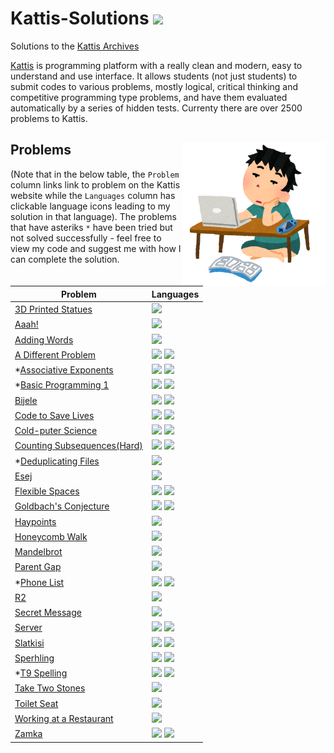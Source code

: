# Kattis-Solutions <img src="https://ia804606.us.archive.org/23/items/medium_202201/medium.png" width="36px"/>

Solutions to the <a href="https://open.kattis.com/">Kattis Archives</a>

[Kattis](https://open.kattis.com/) is programming platform with a really clean and modern, easy to understand and use interface. It allows students (not just students) to submit codes to various problems, mostly logical, critical thinking and competitive programming type problems, and have them evaluated automatically by a series of hidden tests. Currenty there are over 2500 problems to Kattis. 

## Problems <img src="problem-coding.png" align="right" width="230"/>

(Note that in the below table, the `Problem` column links link to problem on the Kattis website while the `Languages` column has clickable language icons leading to my solution in that language). The problems that have asteriks `*` have been tried but not solved successfully - feel free to view my code and suggest me with how I can complete the solution.

| Problem | Languages |
| - | - |
| [3D Printed Statues](https://open.kattis.com/problems/3dprinter) | <a href="src/3d-printed-statues.cpp"><img src="https://cdn.jsdelivr.net/npm/programming-languages-logos@0.0.3/src/cpp/cpp.svg" width="18px" /></a> |
| [Aaah!](https://open.kattis.com/problems/aaah) | <a href="src/aaah.cpp"><img src="https://cdn.jsdelivr.net/npm/programming-languages-logos@0.0.3/src/cpp/cpp.svg" width="18px" /></a> |
| [Adding Words](https://open.kattis.com/problems/addingwords) | <a href="src/adding-words.py"><img src="https://cdn.jsdelivr.net/npm/programming-languages-logos@0.0.3/src/python/python.svg" width="18px"/></a> |
| [A Different Problem](https://open.kattis.com/problems/different) | <a href="src/a-different-problem.cpp"><img src="https://cdn.jsdelivr.net/npm/programming-languages-logos@0.0.3/src/cpp/cpp.svg" width="18px" /></a> <a href="src/a-different-problem.py"><img src="https://cdn.jsdelivr.net/npm/programming-languages-logos@0.0.3/src/python/python.svg" width="18px"/></a> |
| *[Associative Exponents](https://open.kattis.com/problems/associativeexponents) | <a href="src/assoc-expo.cpp"><img src="https://cdn.jsdelivr.net/npm/programming-languages-logos@0.0.3/src/cpp/cpp.svg" width="18px" /></a> <a href="src/assoc-expo.py"><img src="https://cdn.jsdelivr.net/npm/programming-languages-logos@0.0.3/src/python/python.svg" width="18px"/></a> |
| *[Basic Programming 1](https://open.kattis.com/problems/basicprogramming1) | <a href="src/basicpr1.cpp"><img src="https://cdn.jsdelivr.net/npm/programming-languages-logos@0.0.3/src/cpp/cpp.svg" width="18px" /></a> <a href="src/basicpr1.py"><img src="https://cdn.jsdelivr.net/npm/programming-languages-logos@0.0.3/src/python/python.svg" width="18px"/></a> |
| [Bijele](https://open.kattis.com/problems/bijele) | <a href="src/bijele.cpp"><img src="https://cdn.jsdelivr.net/npm/programming-languages-logos@0.0.3/src/cpp/cpp.svg" width="18px" /></a> <a href="src/bijele.py"><img src="https://cdn.jsdelivr.net/npm/programming-languages-logos@0.0.3/src/python/python.svg" width="18px"/></a> |
| [Code to Save Lives](https://open.kattis.com/problems/codetosavelives) | <a href="src/code-to-save-lives.cpp"><img src="https://cdn.jsdelivr.net/npm/programming-languages-logos@0.0.3/src/cpp/cpp.svg" width="18px" /></a> <a href="src/code-to-save-lives.py"><img src="https://cdn.jsdelivr.net/npm/programming-languages-logos@0.0.3/src/python/python.svg" width="18px"/></a> |
| [Cold-puter Science](https://open.kattis.com/problems/cold) | <a href="src/cold-puter-science.cpp"><img src="https://cdn.jsdelivr.net/npm/programming-languages-logos@0.0.3/src/cpp/cpp.svg" width="18px" /></a> <a href="src/cold-puter-science.py"><img src="https://cdn.jsdelivr.net/npm/programming-languages-logos@0.0.3/src/python/python.svg" width="18px"/></a> |
| [Counting Subsequences(Hard)](https://open.kattis.com/problems/subseqhard) | <a href="src/counting-subseqs-hard.cpp"><img src="https://cdn.jsdelivr.net/npm/programming-languages-logos@0.0.3/src/cpp/cpp.svg" width="18px" /></a> <a href="src/counting-subseqs-hard.py"><img src="https://cdn.jsdelivr.net/npm/programming-languages-logos@0.0.3/src/python/python.svg" width="18px"/></a> |
| *[Deduplicating Files](https://open.kattis.com/problems/deduplicatingfiles) | <a href="src/baylor_w1.py"><img src="https://cdn.jsdelivr.net/npm/programming-languages-logos@0.0.3/src/python/python.svg" width="18px"/></a> |
| [Esej](https://open.kattis.com/problems/esej) | <a href="src/esej.cpp"><img src="https://cdn.jsdelivr.net/npm/programming-languages-logos@0.0.3/src/cpp/cpp.svg" width="18px" /></a> |
| [Flexible Spaces](https://open.kattis.com/problems/flexible) | <a href="src/flexible-space.cpp"><img src="https://cdn.jsdelivr.net/npm/programming-languages-logos@0.0.3/src/cpp/cpp.svg" width="18px" /></a> <a href="src/flexible-space.py"><img src="https://cdn.jsdelivr.net/npm/programming-languages-logos@0.0.3/src/python/python.svg" width="18px"/></a> |
| [Goldbach's Conjecture](https://open.kattis.com/problems/goldbach2) | <a href="src/goldbach.cpp"><img src="https://cdn.jsdelivr.net/npm/programming-languages-logos@0.0.3/src/cpp/cpp.svg" width="18px" /></a> <a href="src/goldbach.py"><img src="https://cdn.jsdelivr.net/npm/programming-languages-logos@0.0.3/src/python/python.svg" width="18px"/></a> |
| [Haypoints](https://open.kattis.com/problems/haypoints) | <a href="src/haypoints.py"><img src="https://cdn.jsdelivr.net/npm/programming-languages-logos@0.0.3/src/python/python.svg" width="18px"/></a> |
| [Honeycomb Walk](https://open.kattis.com/problems/honey) | <a href="src/honeycomb-walk.cpp"><img src="https://cdn.jsdelivr.net/npm/programming-languages-logos@0.0.3/src/cpp/cpp.svg" width="18px" /></a> |
| [Mandelbrot](https://open.kattis.com/problems/mandelbrot) | <a href="src/mandelbrot.py"><img src="https://cdn.jsdelivr.net/npm/programming-languages-logos@0.0.3/src/python/python.svg" width="18px"/></a> |
| [Parent Gap](https://open.kattis.com/problems/parentgap) | <a href="src/parentgap.py"><img src="https://cdn.jsdelivr.net/npm/programming-languages-logos@0.0.3/src/python/python.svg" width="18px"/></a> |
| *[Phone List](https://open.kattis.com/problems/phonelist) | <a href="src/phonelist.cpp"><img src="https://cdn.jsdelivr.net/npm/programming-languages-logos@0.0.3/src/cpp/cpp.svg" width="18px" /></a> <a href="src/phonelist.py"><img src="https://cdn.jsdelivr.net/npm/programming-languages-logos@0.0.3/src/python/python.svg" width="18px"/></a> |
| [R2](https://open.kattis.com/problems/r2) | <a href="src/r2.cpp"><img src="https://cdn.jsdelivr.net/npm/programming-languages-logos@0.0.3/src/cpp/cpp.svg" width="18px" /></a> |
| [Secret Message](https://open.kattis.com/problems/secretmessage) | <a href="src/secret-message.py"><img src="https://cdn.jsdelivr.net/npm/programming-languages-logos@0.0.3/src/python/python.svg" width="18px"/></a> |
| [Server](https://open.kattis.com/problems/server) | <a href="src/server.cpp"><img src="https://cdn.jsdelivr.net/npm/programming-languages-logos@0.0.3/src/cpp/cpp.svg" width="18px" /></a> <a href="src/server.py"><img src="https://cdn.jsdelivr.net/npm/programming-languages-logos@0.0.3/src/python/python.svg" width="18px"/></a> |
| [Slatkisi](https://open.kattis.com/problems/slatkisi) | <a href="src/slatkisi.cpp"><img src="https://cdn.jsdelivr.net/npm/programming-languages-logos@0.0.3/src/cpp/cpp.svg" width="18px" /></a> <a href="src/slatkisi.py"><img src="https://cdn.jsdelivr.net/npm/programming-languages-logos@0.0.3/src/python/python.svg" width="18px"/></a> |
| [Sperhling](https://open.kattis.com/problems/spehrling) | <a href="src/sperhling.cpp"><img src="https://cdn.jsdelivr.net/npm/programming-languages-logos@0.0.3/src/cpp/cpp.svg" width="18px" /></a> <a href="src/sperhling.py"><img src="https://cdn.jsdelivr.net/npm/programming-languages-logos@0.0.3/src/python/python.svg" width="18px"/></a> |
| *[T9 Spelling](https://nus.kattis.com/courses/CS2040/CS2040_S2_AY2223/assignments/njzfit/problems/t9spelling) | <a href="src/t9spelling.cpp"><img src="https://cdn.jsdelivr.net/npm/programming-languages-logos@0.0.3/src/cpp/cpp.svg" width="18px" /></a> <a href="src/t9spelling.py"><img src="https://cdn.jsdelivr.net/npm/programming-languages-logos@0.0.3/src/python/python.svg" width="18px"/></a> |
| [Take Two Stones](https://open.kattis.com/problems/twostones) | <a href="src/taketwostones.cpp"><img src="https://cdn.jsdelivr.net/npm/programming-languages-logos@0.0.3/src/cpp/cpp.svg" width="18px" /></a> |
| [Toilet Seat](https://open.kattis.com/problems/toilet) | <a href="src/toiletseat.cpp"><img src="https://cdn.jsdelivr.net/npm/programming-languages-logos@0.0.3/src/cpp/cpp.svg" width="18px" /></a> |
| [Working at a Restaurant](https://open.kattis.com/problems/restaurant) | <a href="src/working-at-a-rest.java"><img src="https://cdn.jsdelivr.net/npm/programming-languages-logos@0.0.3/src/java/java.png" width="18px" /></a> |
| [Zamka](https://open.kattis.com/problems/zamka) | <a href="src/zamka.cpp"><img src="https://cdn.jsdelivr.net/npm/programming-languages-logos@0.0.3/src/cpp/cpp.svg" width="18px" /></a> <a href="src/zamka.py"><img src="https://cdn.jsdelivr.net/npm/programming-languages-logos@0.0.3/src/python/python.svg" width="18px"/></a> |

<!--
<a href=""><img src="https://cdn.jsdelivr.net/npm/programming-languages-logos@0.0.3/src/cpp/cpp.svg" width="18px" /></a> <a href=""><img src="https://cdn.jsdelivr.net/npm/programming-languages-logos@0.0.3/src/python/python.svg" width="18px"/></a>

| []() |  |
-->
